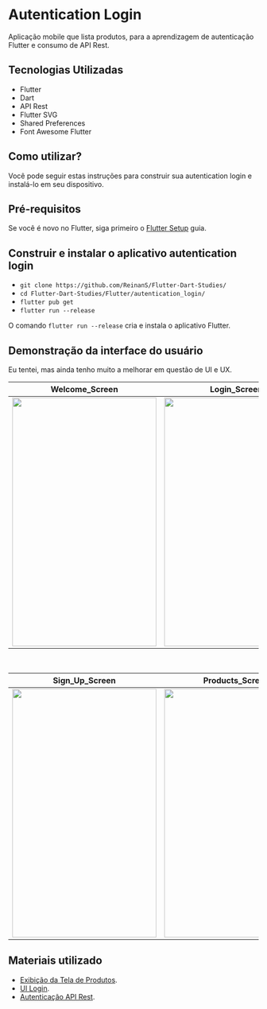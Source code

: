# Autentication Login

Aplicação mobile que lista produtos, para a aprendizagem de autenticação Flutter e consumo de API Rest.

## Tecnologias Utilizadas

- Flutter
- Dart
- API Rest
- Flutter SVG
- Shared Preferences
- Font Awesome Flutter

## Como utilizar?

Você pode seguir estas instruções para construir sua autentication login e instalá-lo em seu dispositivo.

## Pré-requisitos

Se você é novo no Flutter, siga primeiro
o [Flutter Setup](https://flutter.dev/setup/) guia.

## Construir e instalar o aplicativo autentication login

- `git clone https://github.com/ReinanS/Flutter-Dart-Studies/`
 - `cd Flutter-Dart-Studies/Flutter/autentication_login/`
- `flutter pub get`
- `flutter run --release`

O comando `flutter run --release` cria e instala o aplicativo Flutter.

## Demonstração da interface do usuário

Eu tentei, mas ainda tenho muito a melhorar em questão de UI e UX.

| Welcome_Screen            | Login_Screen           |
| ------------- |:-------------:|
|<img src="https://user-images.githubusercontent.com/51024246/115941432-b2a4a780-a47b-11eb-83cc-5d723e10f91f.jpeg" width="290px" height="500px"> | <img src="https://user-images.githubusercontent.com/51024246/115941455-ccde8580-a47b-11eb-9cf0-aab750799280.jpeg" width="290px" height="500px">

</br>

| Sign_Up_Screen        | Products_Screen        | Details_Screen  |
| ------------- |:-------------:| -----:|
| <img src="https://user-images.githubusercontent.com/51024246/115941458-d0720c80-a47b-11eb-9c82-380fa5455a7d.jpeg" width="290px" height="500px">     | <img src="https://user-images.githubusercontent.com/51024246/115941454-c8b26800-a47b-11eb-955b-0144b2f1d15e.jpeg" width="290px" height="500px"> | <img src="https://user-images.githubusercontent.com/51024246/115941475-db2ca180-a47b-11eb-89cb-ce58fdd35688.jpeg" width="290px" height="500px"> |

## Materiais utilizado

- [Exibição da Tela de Produtos](https://www.youtube.com/watch?v=bkR7naR1efA).
- [UI Login](https://www.youtube.com/watch?v=ExKYjqgswJg&list=PLxUBb2A_UUy_bpiNq33_V-KnqN6g4UPVa).
- [Autenticação API Rest](https://www.youtube.com/watch?v=kQ_hShOrzHM&list=PLJ4k1IC8GhW1rT4nzRCqB1ACzD7nw631V).
